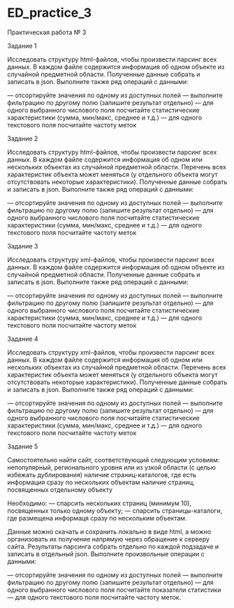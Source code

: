 # ED_practice_3

Практическая работа № 3 

Задание 1 

Исследовать структуру html-файлов, чтобы произвести парсинг всех данных. В каждом файле содержится информация об одном объекте из случайной предметной области. 
Полученные данные собрать и записать в json. Выполните также ряд операций с данными: 

— отсортируйте значения по одному из доступных полей 
— выполните фильтрацию по другому полю (запишите результат отдельно) 
— для одного выбранного числового поля посчитайте статистические характеристики (сумма, мин/макс, среднее и т.д.) 
— для одного текстового поля посчитайте частоту меток 


Задание 2 

Исследовать структуру html-файлов, чтобы произвести парсинг всех данных. В каждом файле содержится информация об одном или нескольких объектах из случайной предметной области.
Перечень всех характеристик объекта может меняться (у отдельного объекта могут отсутствовать некоторые характеристики). Полученные данные собрать и записать в json.
Выполните также ряд операций с данными: 

— отсортируйте значения по одному из доступных полей 
— выполните фильтрацию по другому полю (запишите результат отдельно) 
— для одного выбранного числового поля посчитайте статистические характеристики (сумма, мин/макс, среднее и т.д.) 
— для одного текстового поля посчитайте частоту меток 


Задание 3 

Исследовать структуру xml-файлов, чтобы произвести парсинг всех данных. В каждом файле содержится информация об одном объекте из случайной предметной области.
Полученные данные собрать и записать в json. Выполните также ряд операций с данными: 

— отсортируйте значения по одному из доступных полей 
— выполните фильтрацию по другому полю (запишите результат отдельно) 
— для одного выбранного числового поля посчитайте статистические характеристики (сумма, мин/макс, среднее и т.д.) 
— для одного текстового поля посчитайте частоту меток 


Задание 4  

Исследовать структуру xml-файлов, чтобы произвести парсинг всех данных. В каждом файле содержится информация об одном или нескольких объектах из случайной предметной области. 
Перечень всех характеристик объекта может меняться (у отдельного объекта могут отсутствовать некоторые характеристики). 
Полученные данные собрать и записать в json. Выполните также ряд операций с данными: 

— отсортируйте значения по одному из доступных полей 
— выполните фильтрацию по другому полю (запишите результат отдельно) 
— для одного выбранного числового поля посчитайте статистические характеристики (сумма, мин/макс, среднее и т.д.) 
— для одного текстового поля посчитайте частоту меток 


Задание 5 

Самостоятельно найти сайт, соответствующий следующим условиям: непопулярный, регионального уровня или из узкой области (с целью избежать дублирования) 
наличие страниц-каталогов, где есть информация сразу по нескольких объектам наличие страниц, посвященных отдельному объекту 

Необходимо: 
— спарсить нескольких страниц (минимум 10), посвященных только одному объекту; 
— спарсить страницы-каталоги, где размещена информаця сразу по нескольким объектам. 

Данные можно скачать и сохранить локально в виде html, а можно организовать их получение напрямую через обращение к серверу сайта. 
Результаты парсинга собрать отдельно по каждой подзадаче и записать в отдельный json. Выполните произвольные операции с данными:

— отсортируйте значения по одному из доступных полей 
— выполните фильтрацию по другому полю (запишите результат отдельно) 
— для одного выбранного числового поля посчитайте показатели статистики 
— для одного текстового поля посчитайте частоту меток. 

